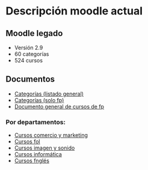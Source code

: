 # Descripción moodle actual

## Moodle legado

* Versión 2.9
* 60 categorías
* 524 cursos

## Documentos

* [Categorías (listado general)](pdf/categorias_moodle.pdf)
* [Categorías (solo fp)](pdf/categorias_fp.pdf)
* [Documento general de cursos de fp](pdf/cursos_moodle.pdf)

### Por departamentos:

* [Cursos comercio y marketing](pdf/comercio-y-marketing.pdf)
* [Cursos fol](pdf/fol.pdf)
* [Cursos imagen y sonido](pdf/imagen-y-sonido.pdf)
* [Cursos informática](pdf/informatica-y-comunicaciones.pdf)
* [Cursos fnglés](pdf/inglés.pdf)
